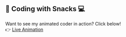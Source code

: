 ## 🍕 Coding with Snacks 💻
Want to see my animated coder in action? Click below!  
👉 [Live Animation](https://github.com/stuti1224/coder.html)

